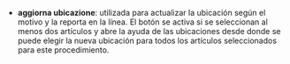 - **aggiorna ubicazione**: utilizada para actualizar la ubicación según el motivo y la reporta en la línea. El botón se activa si se seleccionan al menos dos artículos y abre la ayuda de las ubicaciones desde donde se puede elegir la nueva ubicación para todos los artículos seleccionados para este procedimiento.